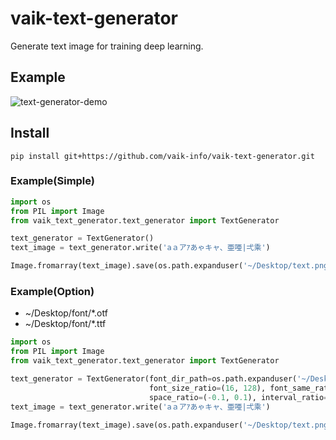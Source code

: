 # vaik-text-generator

Generate text image for training deep learning.

## Example

![text-generator-demo](https://user-images.githubusercontent.com/116471878/215615685-264bccd7-a8b7-4ca6-8bdb-36b3a32522fa.png)

## Install

``` shell
pip install git+https://github.com/vaik-info/vaik-text-generator.git
```

### Example(Simple)

```python
import os
from PIL import Image
from vaik_text_generator.text_generator import TextGenerator

text_generator = TextGenerator()
text_image = text_generator.write('aａアｱあゃキャ、亜唖|弌乘')

Image.fromarray(text_image).save(os.path.expanduser('~/Desktop/text.png'))
```

### Example(Option)
- ~/Desktop/font/*.otf
- ~/Desktop/font/*.ttf

```python
import os
from PIL import Image
from vaik_text_generator.text_generator import TextGenerator

text_generator = TextGenerator(font_dir_path=os.path.expanduser('~/Desktop/font'),
                               font_size_ratio=(16, 128), font_same_ratio=0.5, font_scale_ratio=(0.9, 1.1), font_random_color_ratio=0.5,
                               space_ratio=(-0.1, 0.1), interval_ratio=(-0.3, 0.3), center_height_ratio=(0.4, 0.6))
text_image = text_generator.write('aａアｱあゃキャ、亜唖|弌乘')

Image.fromarray(text_image).save(os.path.expanduser('~/Desktop/text.png'))
```
